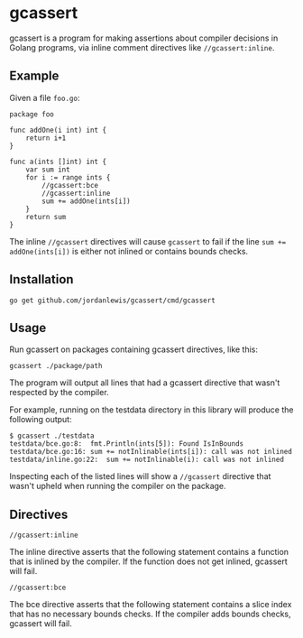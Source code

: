 # gcassert

gcassert is a program for making assertions about compiler decisions in
Golang programs, via inline comment directives like `//gcassert:inline`.

## Example

Given a file `foo.go`:

```
package foo

func addOne(i int) int {
    return i+1
}

func a(ints []int) int {
    var sum int
    for i := range ints {
        //gcassert:bce
        //gcassert:inline
        sum += addOne(ints[i])
    }
    return sum
}
```

The inline `//gcassert` directives will cause `gcassert` to fail if the line
`sum += addOne(ints[i])` is either not inlined or contains bounds checks.

## Installation

```
go get github.com/jordanlewis/gcassert/cmd/gcassert
```

## Usage

Run gcassert on packages containing gcassert directives, like this:

```
gcassert ./package/path
```

The program will output all lines that had a gcassert directive that wasn't
respected by the compiler.

For example, running on the testdata directory in this library will produce the
following output:

```
$ gcassert ./testdata
testdata/bce.go:8:	fmt.Println(ints[5]): Found IsInBounds
testdata/bce.go:16:	sum += notInlinable(ints[i]): call was not inlined
testdata/inline.go:22:	sum += notInlinable(i): call was not inlined
```

Inspecting each of the listed lines will show a `//gcassert` directive
that wasn't upheld when running the compiler on the package.

## Directives


```
//gcassert:inline
```

The inline directive asserts that the following statement contains a function
that is inlined by the compiler. If the function does not get inlined, gcassert
will fail.

```
//gcassert:bce
```

The bce directive asserts that the following statement contains a slice index
that has no necessary bounds checks. If the compiler adds bounds checks,
gcassert will fail.
